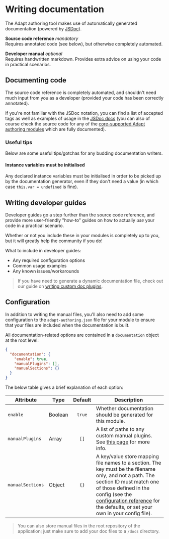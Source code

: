 # Writing documentation
The Adapt authoring tool makes use of automatically generated documentation (powered by [JSDoc](https://jsdoc.app/)).

**Source code reference** *mandatory* <br>
Requires annotated code (see below), but otherwise completely automated.

**Developer manual** *optional*<br>
Requires handwritten markdown. Provides extra advice on using your code in practical scenarios.

## Documenting code
The source code reference is completely automated, and shouldn't need much input from you as a developer (provided your code has been correctly annotated).

If you're not familiar with the JSDoc notation, you can find a list of accepted tags as well as examples of usage in the [JSDoc docs](https://jsdoc.app/) (you can also of course check the source code for any of the [core-supported Adapt authoring modules](coreplugins.html) which are fully documented).

### Useful tips
Below are some useful tips/gotchas for any budding documentation writers.

#### Instance variables must be initialised
Any declared instance variables must be initialised in order to be picked up by the documentation generator, even if they don't need a value (in which case `this.var = undefined` is fine).

## Writing developer guides
Developer guides go a step further than the source code reference, and provide more user-friendly "how-to" guides on how to actually *use* your code in a practical scenario.

Whether or not you include these in your modules is completely up to you, but it will greatly help the community if you do!

What to include in developer guides:
- Any required configuration options
- Common usage examples
- Any known issues/workarounds

> If you have need to generate a dynamic documentation file, check out our guide on [writing custom doc plugins](custom-documentation-plugins).

## Configuration
In addition to writing the manual files, you'll also need to add some configuration to the `adapt-authoring.json` file for your module to ensure that your files are included when the documentation is built.

All documentation-related options are contained in a `documentation` object at the root level:
```json
{
  "documentation": {
    "enable": true,
    "manualPlugins": [],
    "manualSections": {}
  }
}
```

The below table gives a brief explanation of each option:

| Attribute | Type | Default | Description |
| --------- | ---- | :-----: | ----------- |
| `enable` | Boolean | `true` | Whether documentation should be generated for this module. |
| `manualPlugins` | Array | `[]` | A list of paths to any custom manual plugins. See [this page](custom-documentation-plugins) for more info. |
| `manualSections` | Object | `{}` | A key/value store mapping file names to a section. The key must be the filename only, and not a path. The section ID must match one of those defined in the config (see the [configuration reference](configuration?id=adapt-authoring-docs) for the defaults, or set your own in your config file). |

> You can also store manual files in the root repository of the application; just make sure to add your doc files to a `/docs` directory.
